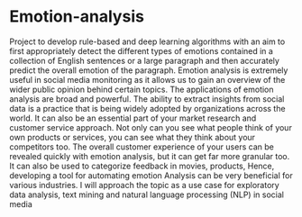 # Emotion-analysis
Project to develop rule-based and deep learning algorithms with an aim to first appropriately detect the different types of emotions contained in a collection of English sentences or a large paragraph and then accurately predict the overall emotion of the paragraph. Emotion analysis is extremely useful in social media monitoring as it allows us to gain an overview of the wider public opinion behind certain topics. The applications of emotion analysis are broad and powerful. The ability to extract insights from social data is a practice that is being widely adopted by organizations across the world. It can also be an essential part of your market research and customer service approach. Not only can you see what people think of your own products or services, you can see what they think about your competitors too. The overall customer experience of your users can be revealed quickly with emotion analysis, but it can get far more granular too. It can also be used to categorize feedback in movies, products, Hence, developing a tool for automating emotion Analysis can be very beneficial for various industries. I will approach the topic as a use case for exploratory data analysis, text mining and natural language processing (NLP) in social media
